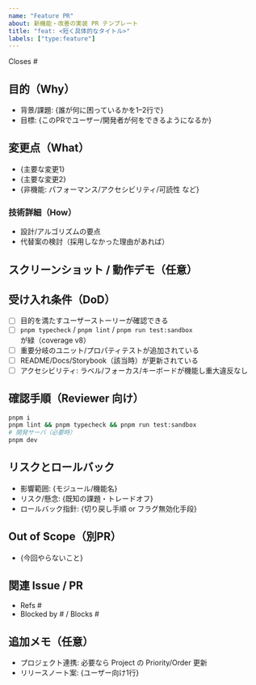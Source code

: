 ```yaml
---
name: "Feature PR"
about: 新機能・改善の実装 PR テンプレート
title: "feat: <短く具体的なタイトル>"
labels: ["type:feature"]
---
```


<!--
記入ルール（要点）
- PR タイトルは Conventional Commits（feat: / fix: / chore: / refactor: など）
- 本文先頭に必ず `Closes #<id>`（主役 Issue を 1 つ）。関連は `Refs #<id>`
- 受け入れ基準（DoD）で誰でも合否判定できるよう具体に（曖昧語NG）
- コマンドは実行可能な形で記載（pnpm / gh / bash）
-->

Closes #<id>

## 目的（Why）
- 背景/課題: {誰が何に困っているかを1–2行で}
- 目標: {このPRでユーザー/開発者が何をできるようになるか}

## 変更点（What）
- {主要な変更1}
- {主要な変更2}
- {非機能: パフォーマンス/アクセシビリティ/可読性 など}

### 技術詳細（How）
- 設計/アルゴリズムの要点
- 代替案の検討（採用しなかった理由があれば）

## スクリーンショット / 動作デモ（任意）
<!-- スクショ/動画 or Storybook の該当 Story へのリンクを貼る -->

## 受け入れ条件（DoD）
- [ ] 目的を満たすユーザーストーリーが確認できる
- [ ] `pnpm typecheck` / `pnpm lint` / `pnpm run test:sandbox` が緑（coverage v8）
- [ ] 重要分岐のユニット/プロパティテストが追加されている
- [ ] README/Docs/Storybook（該当時）が更新されている
- [ ] アクセシビリティ: ラベル/フォーカス/キーボードが機能し重大違反なし

## 確認手順（Reviewer 向け）
```bash
pnpm i
pnpm lint && pnpm typecheck && pnpm run test:sandbox
# 開発サーバ（必要時）
pnpm dev
```

## リスクとロールバック
- 影響範囲: {モジュール/機能名}
- リスク/懸念: {既知の課題・トレードオフ}
- ロールバック指針: {切り戻し手順 or フラグ無効化手段}

## Out of Scope（別PR）
- {今回やらないこと}

## 関連 Issue / PR
- Refs #<id>
- Blocked by #<id> / Blocks #<id>

## 追加メモ（任意）
- プロジェクト連携: 必要なら Project の Priority/Order 更新
- リリースノート案: {ユーザー向け1行}
